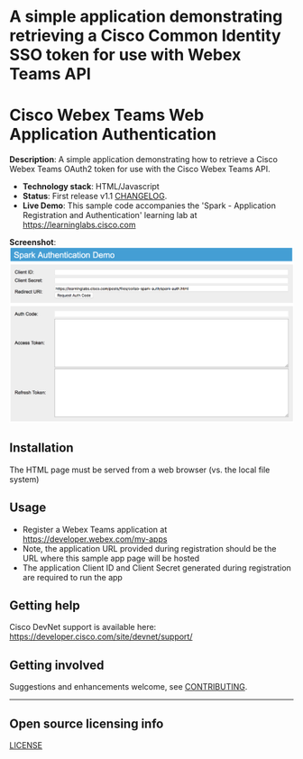# A simple application demonstrating retrieving a Cisco Common Identity SSO token for use with Webex Teams API

# Cisco Webex Teams Web Application Authentication

**Description**:  A simple application demonstrating how to retrieve a Cisco Webex Teams OAuth2 token for use with the Cisco Webex Teams API.

  - **Technology stack**: HTML/Javascript
  - **Status**:  First release v1.1 [CHANGELOG](CHANGELOG.md).
  - **Live Demo**: This sample code accompanies the 'Spark - Application Registration and Authentication' learning lab at https://learninglabs.cisco.com

**Screenshot**: ![spark-auth.html](screenshot.png)

## Installation

The HTML page must be served from a web browser (vs. the local file system)

## Usage

- Register a Webex Teams application at https://developer.webex.com/my-apps
- Note, the application URL provided during registration should be the URL where this sample app page will be hosted
- The application Client ID and Client Secret generated during registration are required to run the app

## Getting help

Cisco DevNet support is available here: https://developer.cisco.com/site/devnet/support/

## Getting involved

Suggestions and enhancements welcome, see [CONTRIBUTING](CONTRIBUTING.md).


----

## Open source licensing info
[LICENSE](LICENSE)
